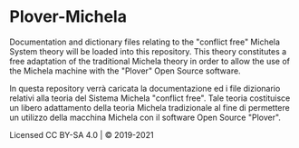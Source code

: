 # Plover-Michela
Documentation and dictionary files relating to the "conflict free" Michela System theory will be loaded into this repository. This theory constitutes a free adaptation of the traditional Michela theory in order to allow the use of the Michela machine with the "Plover" Open Source software.

In questa repository verrà caricata la documentazione ed i file dizionario relativi alla teoria del Sistema Michela "conflict free". Tale teoria costituisce un libero adattamento della teoria Michela tradizionale al fine di permettere un utilizzo della macchina Michela con il software Open Source "Plover".  

Licensed CC BY-SA 4.0 | © 2019-2021
